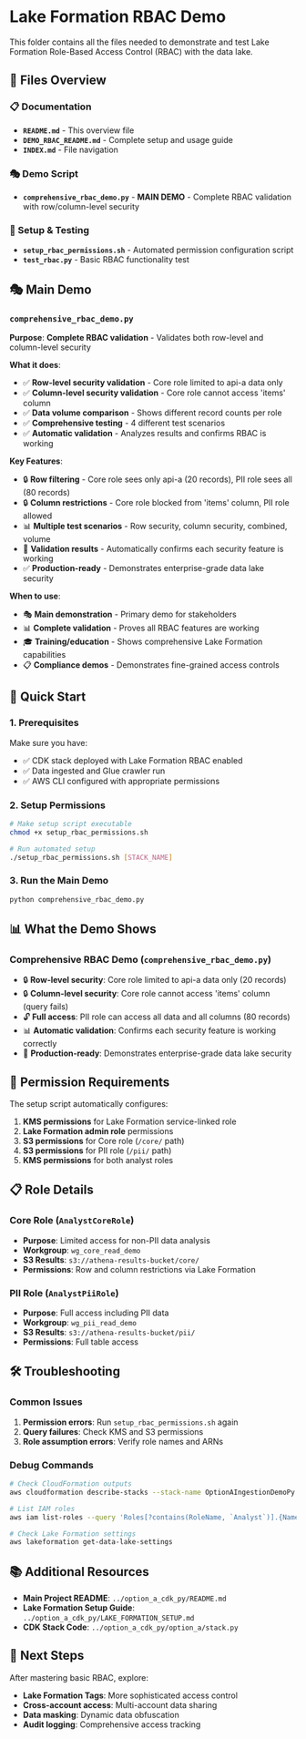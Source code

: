 # Lake Formation RBAC Demo

This folder contains all the files needed to demonstrate and test Lake Formation Role-Based Access Control (RBAC) with the data lake.

## 📁 Files Overview

### 📋 Documentation
- **`README.md`** - This overview file
- **`DEMO_RBAC_README.md`** - Complete setup and usage guide
- **`INDEX.md`** - File navigation

### 🎭 Demo Script
- **`comprehensive_rbac_demo.py`** - **MAIN DEMO** - Complete RBAC validation with row/column-level security

### 🔧 Setup & Testing
- **`setup_rbac_permissions.sh`** - Automated permission configuration script
- **`test_rbac.py`** - Basic RBAC functionality test

## 🎭 Main Demo

### **`comprehensive_rbac_demo.py`**
**Purpose**: **Complete RBAC validation** - Validates both row-level and column-level security

**What it does**:
- ✅ **Row-level security validation** - Core role limited to api-a data only
- ✅ **Column-level security validation** - Core role cannot access 'items' column
- ✅ **Data volume comparison** - Shows different record counts per role
- ✅ **Comprehensive testing** - 4 different test scenarios
- ✅ **Automatic validation** - Analyzes results and confirms RBAC is working

**Key Features**:
- 🔒 **Row filtering** - Core role sees only api-a (20 records), PII role sees all (80 records)
- 🔒 **Column restrictions** - Core role blocked from 'items' column, PII role allowed
- 📊 **Multiple test scenarios** - Row security, column security, combined, volume
- 🎯 **Validation results** - Automatically confirms each security feature is working
- ✅ **Production-ready** - Demonstrates enterprise-grade data lake security

**When to use**:
- 🎭 **Main demonstration** - Primary demo for stakeholders
- 📊 **Complete validation** - Proves all RBAC features are working
- 🎓 **Training/education** - Shows comprehensive Lake Formation capabilities
- 📋 **Compliance demos** - Demonstrates fine-grained access controls

## 🚀 Quick Start

### 1. Prerequisites
Make sure you have:
- ✅ CDK stack deployed with Lake Formation RBAC enabled
- ✅ Data ingested and Glue crawler run
- ✅ AWS CLI configured with appropriate permissions

### 2. Setup Permissions
```bash
# Make setup script executable
chmod +x setup_rbac_permissions.sh

# Run automated setup
./setup_rbac_permissions.sh [STACK_NAME]
```

### 3. Run the Main Demo
```bash
python comprehensive_rbac_demo.py
```

## 📊 What the Demo Shows

### Comprehensive RBAC Demo (`comprehensive_rbac_demo.py`)
- 🔒 **Row-level security**: Core role limited to api-a data only (20 records)
- 🔒 **Column-level security**: Core role cannot access 'items' column (query fails)
- 🔓 **Full access**: PII role can access all data and all columns (80 records)
- 📊 **Automatic validation**: Confirms each security feature is working correctly
- 🎯 **Production-ready**: Demonstrates enterprise-grade data lake security

## 🔧 Permission Requirements

The setup script automatically configures:

1. **KMS permissions** for Lake Formation service-linked role
2. **Lake Formation admin role** permissions
3. **S3 permissions** for Core role (`/core/` path)
4. **S3 permissions** for PII role (`/pii/` path)
5. **KMS permissions** for both analyst roles

## 📋 Role Details

### Core Role (`AnalystCoreRole`)
- **Purpose**: Limited access for non-PII data analysis
- **Workgroup**: `wg_core_read_demo`
- **S3 Results**: `s3://athena-results-bucket/core/`
- **Permissions**: Row and column restrictions via Lake Formation

### PII Role (`AnalystPiiRole`)
- **Purpose**: Full access including PII data
- **Workgroup**: `wg_pii_read_demo`
- **S3 Results**: `s3://athena-results-bucket/pii/`
- **Permissions**: Full table access

## 🛠️ Troubleshooting

### Common Issues
1. **Permission errors**: Run `setup_rbac_permissions.sh` again
2. **Query failures**: Check KMS and S3 permissions
3. **Role assumption errors**: Verify role names and ARNs

### Debug Commands
```bash
# Check CloudFormation outputs
aws cloudformation describe-stacks --stack-name OptionAIngestionDemoPy --query 'Stacks[0].Outputs'

# List IAM roles
aws iam list-roles --query 'Roles[?contains(RoleName, `Analyst`)].{Name:RoleName,Arn:Arn}'

# Check Lake Formation settings
aws lakeformation get-data-lake-settings
```

## 📚 Additional Resources

- **Main Project README**: `../option_a_cdk_py/README.md`
- **Lake Formation Setup Guide**: `../option_a_cdk_py/LAKE_FORMATION_SETUP.md`
- **CDK Stack Code**: `../option_a_cdk_py/option_a/stack.py`

## 🎯 Next Steps

After mastering basic RBAC, explore:
- **Lake Formation Tags**: More sophisticated access control
- **Cross-account access**: Multi-account data sharing
- **Data masking**: Dynamic data obfuscation
- **Audit logging**: Comprehensive access tracking
